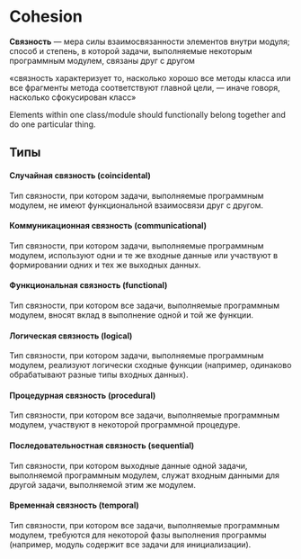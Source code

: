 # Cohesion
**Связность** — мера силы взаимосвязанности элементов внутри модуля;
способ и степень, в которой задачи, выполняемые некоторым программным модулем, связаны друг с другом

«связность характеризует то, насколько хорошо все методы класса или все фрагменты метода соответствуют главной цели, — иначе говоря, насколько сфокусирован класс»

Elements within one class/module should functionally belong together and do one particular thing.

## Типы
#### Случайная связность (coincidental)
Тип связности, при котором задачи, выполняемые программным модулем, не имеют функциональной взаимосвязи друг с другом.
#### Коммуникационная связность (communicational)
Тип связности, при котором задачи, выполняемые программным модулем, используют одни и те же входные данные или участвуют в формировании одних и тех же выходных данных.
#### Функциональная связность (functional)
Тип связности, при котором все задачи, выполняемые программным модулем, вносят вклад в выполнение одной и той же функции.
#### Логическая связность (logical)
Тип связности, при котором задачи, выполняемые программным модулем, реализуют логически сходные функции (например, одинаково обрабатывают разные типы входных данных).
#### Процедурная связность (procedural)
Тип связности, при котором все задачи, выполняемые программным модулем, участвуют в некоторой программной процедуре.
#### Последовательностная связность (sequential)
Тип связности, при котором выходные данные одной задачи, выполняемой программным модулем, служат входным данными для другой задачи, выполняемой этим же модулем.
#### Временна́я связность (temporal)
Тип связности, при котором все задачи, выполняемые программным модулем, требуются для некоторой фазы выполнения программы (например, модуль содержит все задачи для инициализации).
